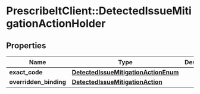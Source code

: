 # PrescribeItClient::DetectedIssueMitigationActionHolder

## Properties
Name | Type | Description | Notes
------------ | ------------- | ------------- | -------------
**exact_code** | [**DetectedIssueMitigationActionEnum**](DetectedIssueMitigationActionEnum.md) |  | [optional] 
**overridden_binding** | [**DetectedIssueMitigationAction**](DetectedIssueMitigationAction.md) |  | [optional] 

